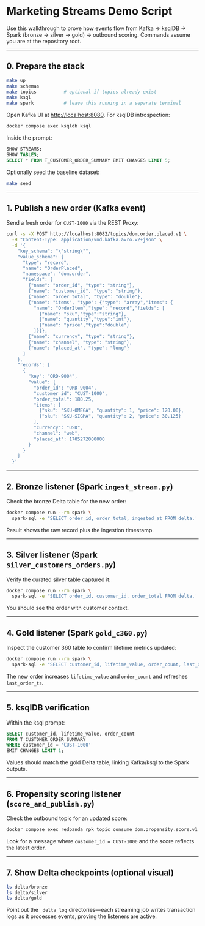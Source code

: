 # Marketing Streams Demo Script

Use this walkthrough to prove how events flow from Kafka → ksqlDB → Spark (bronze → silver → gold) → outbound scoring. Commands assume you are at the repository root.

---

## 0. Prepare the stack

```bash
make up
make schemas
make topics          # optional if topics already exist
make ksql
make spark           # leave this running in a separate terminal
```

Open Kafka UI at <http://localhost:8080>. For ksqlDB introspection:

```bash
docker compose exec ksqldb ksql
```

Inside the prompt:

```sql
SHOW STREAMS;
SHOW TABLES;
SELECT * FROM T_CUSTOMER_ORDER_SUMMARY EMIT CHANGES LIMIT 5;
```

Optionally seed the baseline dataset:

```bash
make seed
```

---

## 1. Publish a new order (Kafka event)

Send a fresh order for `CUST-1000` via the REST Proxy:

```bash
curl -s -X POST http://localhost:8082/topics/dom.order.placed.v1 \
  -H "Content-Type: application/vnd.kafka.avro.v2+json" \
  -d '{
    "key_schema": "\"string\"",
    "value_schema": {
      "type": "record",
      "name": "OrderPlaced",
      "namespace": "dom.order",
      "fields": [
        {"name": "order_id", "type": "string"},
        {"name": "customer_id", "type": "string"},
        {"name": "order_total", "type": "double"},
        {"name": "items", "type": {"type": "array","items": {
          "name": "OrderItem","type": "record","fields": [
            {"name": "sku","type":"string"},
            {"name": "quantity","type":"int"},
            {"name": "price","type":"double"}
          ]}}},
        {"name": "currency", "type": "string"},
        {"name": "channel", "type": "string"},
        {"name": "placed_at", "type": "long"}
      ]
    },
    "records": [
      {
        "key": "ORD-9004",
        "value": {
          "order_id": "ORD-9004",
          "customer_id": "CUST-1000",
          "order_total": 180.25,
          "items": [
            {"sku": "SKU-OMEGA", "quantity": 1, "price": 120.00},
            {"sku": "SKU-SIGMA", "quantity": 2, "price": 30.125}
          ],
          "currency": "USD",
          "channel": "web",
          "placed_at": 1705272000000
        }
      }
    ]
  }'
```

---

## 2. Bronze listener (Spark `ingest_stream.py`)

Check the bronze Delta table for the new order:

```bash
docker compose run --rm spark \
  spark-sql -e "SELECT order_id, order_total, ingested_at FROM delta.'./delta/bronze/order_placed' WHERE order_id = 'ORD-9004'"
```

Result shows the raw record plus the ingestion timestamp.

---

## 3. Silver listener (Spark `silver_customers_orders.py`)

Verify the curated silver table captured it:

```bash
docker compose run --rm spark \
  spark-sql -e "SELECT order_id, customer_id, order_total FROM delta.'./delta/silver/customers_orders' WHERE order_id = 'ORD-9004'"
```

You should see the order with customer context.

---

## 4. Gold listener (Spark `gold_c360.py`)

Inspect the customer 360 table to confirm lifetime metrics updated:

```bash
docker compose run --rm spark \
  spark-sql -e "SELECT customer_id, lifetime_value, order_count, last_order_ts FROM delta.'./delta/gold/c360' WHERE customer_id = 'CUST-1000'"
```

The new order increases `lifetime_value` and `order_count` and refreshes `last_order_ts`.

---

## 5. ksqlDB verification

Within the ksql prompt:

```sql
SELECT customer_id, lifetime_value, order_count
FROM T_CUSTOMER_ORDER_SUMMARY
WHERE customer_id = 'CUST-1000'
EMIT CHANGES LIMIT 1;
```

Values should match the gold Delta table, linking Kafka/ksql to the Spark outputs.

---

## 6. Propensity scoring listener (`score_and_publish.py`)

Check the outbound topic for an updated score:

```bash
docker compose exec redpanda rpk topic consume dom.propensity.score.v1 --num 1
```

Look for a message where `customer_id = CUST-1000` and the score reflects the latest order.

---

## 7. Show Delta checkpoints (optional visual)

```bash
ls delta/bronze
ls delta/silver
ls delta/gold
```

Point out the `_delta_log` directories—each streaming job writes transaction logs as it processes events, proving the listeners are active.
